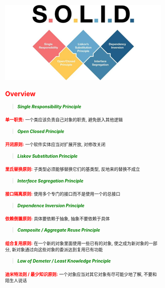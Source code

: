 <center>

![logo](../../../media/software-design/design-principle/solid.png ':size=20%')
</center>

## <font color=red>Overview</font>

> ##### <font color=green>Single Responsibility Principle</font>

**<font color=red>单一职责:</font>** 一个类应该负责自己对象的职责, 避免嵌入其他逻辑

> ##### <font color=green>Open Closed Principle</font>

**<font color=red>开闭原则:</font>** 一个软件实体应当对扩展开放, 对修改关闭

> ##### <font color=green>Liskov Substitution Principle</font>

**<font color=red>里氏替换原则:</font>** 子类型必须能够替换它们的基类型, 反地来的替换不成立

> ##### <font color=green>Interface Segregation Principle</font>

**<font color=red>接口隔离原则:</font>** 使用多个专门的接口而不是使用一个的总接口

> ##### <font color=green>Dependence Inversion Principle</font>

**<font color=red>依赖倒置原则:</font>** 具体要依赖于抽象, 抽象不要依赖于具体

> ##### <font color=green>Composite / Aggregate Reuse Principle</font>

**<font color=red>组合复用原则:</font>** 在一个新的对象里面使用一些已有的对象, 使之成为新对象的一部分, 新对象通过向这些对象的委派达到复用已有功能

> ##### <font color=green>Law of Demeter / Least Knowledge Principle</font>

**<font color=red>迪米特法则 / 最少知识原则:</font>** 一个对象应当对其它对象有尽可能少地了解, 不要和陌生人说话